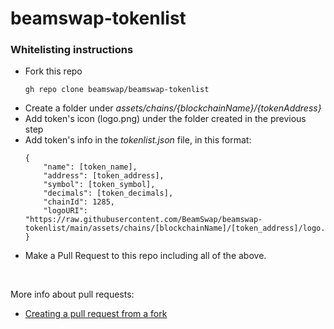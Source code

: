# beamswap-tokenlist

### Whitelisting instructions

- Fork this repo
  ```
  gh repo clone beamswap/beamswap-tokenlist
  ```
- Create a folder under *assets/chains/{blockchainName}/{tokenAddress}*
- Add token's icon (logo.png) under the folder created in the previous step
- Add token's info in the *tokenlist.json* file, in this format:
  ```
  {
      "name": [token_name],
      "address": [token_address],
      "symbol": [token_symbol],
      "decimals": [token_decimals],
      "chainId": 1285,
      "logoURI": "https://raw.githubusercontent.com/BeamSwap/beamswap-tokenlist/main/assets/chains/[blockchainName]/[token_address]/logo.png"
  }
  ```
- Make a Pull Request to this repo including all of the above.

<br>

More info about pull requests:
- [Creating a pull request from a fork](https://docs.github.com/en/github/collaborating-with-pull-requests/proposing-changes-to-your-work-with-pull-requests/creating-a-pull-request-from-a-fork)
